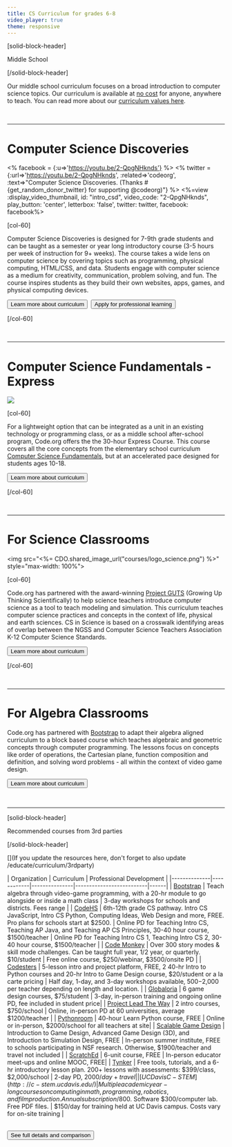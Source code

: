 ```yaml
---
title: CS Curriculum for grades 6-8
video_player: true
theme: responsive
---
```


[solid-block-header]

Middle School

[/solid-block-header]

Our middle school curriculum focuses on a broad introduction to computer science topics. Our curriculum is available at [no cost](/commitment) for anyone, anywhere to teach. You can read more about our [curriculum values here](/educate/curriculum/values). 

<br>
<hr>

<a name="csd"></a>
# Computer Science Discoveries

<div class="col-40" style="padding-right: 10px;">

<% facebook = {:u=>'https://youtu.be/2-QpgNHknds'} %>
<% twitter = {:url=>'https://youtu.be/2-QpgNHknds', :related=>'codeorg', :text=>"Computer Science Discoveries. (Thanks #{get_random_donor_twitter} for supporting @codeorg)"} %>
<%=view :display_video_thumbnail, id: "intro_csd", video_code: "2-QpgNHknds", play_button: 'center', letterbox: 'false', twitter: twitter, facebook: facebook%>

</div>

[col-60]

Computer Science Discoveries is designed for 7-9th grade students and can be taught as a semester or year long introductory course (3-5 hours per week of instruction for 9+ weeks). The course takes a wide lens on computer science by covering topics such as programming, physical computing, HTML/CSS, and data. Students engage with computer science as a medium for creativity, communication, problem solving, and fun. The course inspires students as they build their own websites, apps, games, and physical computing devices.

[<button>Learn more about curriculum</button>](/educate/csd)&nbsp;&nbsp;[<button>Apply for professional learning</button>](/educate/professional-learning/cs-discoveries)

[/col-60]

<div style="clear: both;"></div>

<br>
<hr>

<a name="express"></a>

# Computer Science Fundamentals - Express

<div class="col-40" style="padding-right: 10px;">

<img src="/images/fill-380x215/code20hr.jpg" style="max-width: 100%">

</div>

[col-60]

For a lightweight option that can be integrated as a unit in an existing technology or programming class, or as a middle school after-school program, Code.org offers the the 30-hour Express Course. This course covers all the core concepts from the elementary school curriculum [Computer Science Fundamentals](/educate/curriculum/elementary-school), but at an accelerated pace designed for students ages 10-18.

[<button>Learn more about curriculum</button>](/educate/curriculum/express-course)

[/col-60]

<div style="clear: both;"></div>

<br>
<hr>

# For Science Classrooms

<div class="col-40" style="padding-right: 10px;">

<img src="<%= CDO.shared_image_url("courses/logo_science.png") %>" style="max-width: 100%">

</div>

[col-60]

Code.org has partnered with the award-winning [Project GUTS](http://www.projectguts.org/) (Growing Up Thinking Scientifically) to help science teachers introduce computer science as a tool to teach modeling and simulation. This curriculum teaches computer science practices and concepts in the context of life, physical and earth sciences. CS in Science is based on a crosswalk identifying areas of overlap between the NGSS and Computer Science Teachers Association K-12 Computer Science Standards.

[<button>Learn more about curriculum</button>](/curriculum/science)

[/col-60]

<div style="clear: both;"></div>

<br>
<hr>

# For Algebra Classrooms

Code.org has partnered with [Bootstrap](http://www.bootstrapworld.org) to adapt their algebra aligned curriculum to a block based course which teaches algebraic and geometric concepts through computer programming. The lessons focus on concepts like order of operations, the Cartesian plane, function composition and definition, and solving word problems - all within the context of video game design. 

[<button>Learn more about curriculum</button>](/educate/algebra)

<br>
<hr>

[solid-block-header]

Recommended courses from 3rd parties

[/solid-block-header]

<a name="thirdparty"></a>


[](If you update the resources here, don't forget to also update /educate/curriculum/3rdparty)

| Organization | Curriculum | Professional Development |
|--------------|------------|---------------|--------------------------|------|
| [Bootstrap](http://www.bootstrapworld.org/) | Teach algebra through video-game programming, with a 20-hr module to go alongside or inside a math class | 3-day workshops for schools and districts. Fees range |
| [CodeHS](https://codehs.com) | 6th-12th grade CS pathway. Intro CS JavaScript, Intro CS Python, Computing Ideas, Web Design and more, FREE. Pro plans for schools start at $2500. | Online PD for Teaching Intro CS, Teaching AP Java, and Teaching AP CS Principles, 30-40 hour course, $1500/teacher | Online PD for Teaching Intro CS 1, Teaching Intro CS 2, 30-40 hour course, $1500/teacher |
| [Code Monkey](https://www.playcodemonkey.com/) | Over 300 story modes & skill mode challenges. Can be taught full year, 1/2 year, or quarterly. $10/student | Free online course, $250/webinar, $3500/onsite PD |
| [Codesters](https://www.codesters.com/) |  5-lesson intro and project platform, FREE, 2 40-hr Intro to Python courses and 20-hr Intro to Game Design course, $20/student or a la carte pricing | Half day, 1-day, and 3-day workshops available, $500-$2,000 per teacher depending on length and location. |
| [Globaloria](http://globaloria.com/intro) | 6 game design courses, $75/student | 3-day, in-person training and ongoing online PD, fee included in student price|
| [Project Lead The Way](https://www.pltw.org/our-programs/pltw-gateway-curriculum) | 2 intro courses, $750/school | Online, in-person PD at 60 universities, average $1200/teacher |
| [Pythonroom](https://pythonroom.com) | 40-hour Learn Python course, FREE | Online or in-person, $2000/school for all teachers at site|
| [Scalable Game Design](http://scalablegamedesign.cs.colorado.edu) | Introduction to Game Design, Advanced Game Design (3D), and Introduction to Simulation Design, FREE | In-person summer institute, FREE to schools participating in NSF research. Otherwise, $1900/teacher and travel not included |
| [ScratchEd](http://scratched.gse.harvard.edu/guide/) | 6-unit course, FREE | In-person educator meet-ups and online MOOC, FREE|
| [Tynker](https://www.tynker.com/school/lesson-plan) | Free tools, tutorials, and a 6-hr introductory lesson plan. 200+ lessons with assessments: $399/class, $2,000/school | 2-day PD, $2000/day + travel |
| [UC Davis C-STEM](http://c-stem.ucdavis.edu/) | Multiple academic year-long courses on computing in math, programming, robotics, and film production. Annual subscription/$800. Software $300/computer lab. Free PDF files.  | $150/day for training held at UC Davis campus. Costs vary for on-site training  |

<br>
<a target="_blank" href="https://docs.google.com/spreadsheets/d/1-lbIKCkcVWWTFhcmpZkw8AcGv0iPj-hEqvO0Eu0N1hU/pubhtml?gid=1162176811&single=true"><button>See full details and comparison</button></a>

